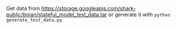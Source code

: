 Get data from https://storage.googleapis.com/shark-public/boian/stateful_model_test_data.tar
or generate it with `python generate_test_data.py`
